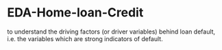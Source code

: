 # EDA-Home-loan-Credit
to understand the driving factors (or driver variables) behind loan default, i.e. the variables which are strong indicators of default.
